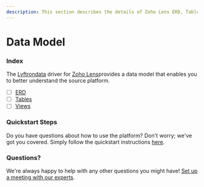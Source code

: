 ```yaml
---
description: This section describes the details of Zoho Lens ERD, Tables, and Views.
---
```


# Data Model

### Index

The  [Lyftrondata](https://www.lyftrondata.com/) driver for [Zoho Lens](None)provides a data model that enables you to better understand the source platform.

* [ ] [ERD](../../../business-analytics/zoho-lens/data-model/erd.md)
* [ ] [Tables](../../../business-analytics/zoho-lens/data-model/tables.md)
* [ ] [Views](../../../business-analytics/zoho-lens/data-model/views.md)

### Quickstart Steps

Do you have questions about how to use the platform? Don't worry; we've got you covered. Simply follow the quickstart instructions [here](../../../business-analytics/zoho-lens/quickstart-steps.md).

### Questions? <a href="#questions" id="questions"></a>

We're always happy to help with any other questions you might have! [Set up a meeting with our experts](https://www.lyftrondata.com/book-a-meeting/).

